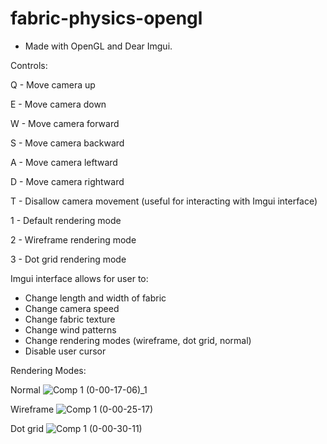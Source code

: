 # fabric-physics-opengl

- Made with OpenGL and Dear Imgui.  

Controls:

Q - Move camera up

E - Move camera down 

W - Move camera forward

S - Move camera backward

A - Move camera leftward

D - Move camera rightward

T - Disallow camera movement (useful for interacting with Imgui interface)

1 - Default rendering mode

2 - Wireframe rendering mode

3 - Dot grid rendering mode

Imgui interface allows for user to:
  - Change length and width of fabric
  - Change camera speed
  - Change fabric texture
  - Change wind patterns
  - Change rendering modes (wireframe, dot grid, normal)
  - Disable user cursor

Rendering Modes:

Normal
![Comp 1 (0-00-17-06)_1](https://user-images.githubusercontent.com/113802864/218384443-82111f6c-8a1a-42f6-88da-f60ecf2bd9f4.png)

Wireframe
![Comp 1 (0-00-25-17)](https://user-images.githubusercontent.com/113802864/218384499-0a6c4c29-7d03-4735-b0fb-69d3b4fe72e6.png)

Dot grid
![Comp 1 (0-00-30-11)](https://user-images.githubusercontent.com/113802864/218384631-07996d07-0adc-4bb4-b38c-81a0e7398588.png)
